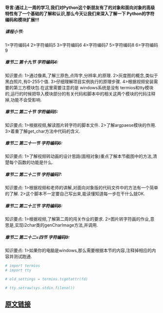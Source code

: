 ﻿#### 导言:通过上一周的学习,我们对Python这个新朋友有了的对象和面向对象的高级特性有了一个基础的了解和认识,那么今天让我们来深入了解一下 Python的字符编码和模块扩展!!!
##### 课程小节:  
1>字符编码4
2>字符编码5
3>字符编码6
4>字符编码7
5>字符编码8
6>字符编码9
##### 章节二 第十九节 字符编码4:
   知识要点:
        1>通过像素,了解三原色,点阵字,分辨率,的原理.
        2>灰度图的概念,类似于黑白照片,有0-255个值.
        3>仔细理解项目实例执行的原理步骤.
        4>根据视频安装需要的第三方模块包.在这里需要注意的是  windows系统是没有  termios和tty模块的,运行的时候把导入模块部分的有关代码和脚本中的相关这两个模块的代码注释掉,功能不会受影响.
##### 章节二 第二十节 字符编码5:
   知识要点:
        1>根据视频,解读图片转字符的脚本文件.
        2>了解argpaese模块的作用.
        3>着重了解get_char方法中代码的含义.
##### 章节二 第二十一节 字符编码6:
   知识要点:
        1>了解视频转动画的设计思路(面相对象)重点了解本节截图中的方法,清楚每个函数的功能是什么.
##### 章节二 第二十二节 字符编码7:
   知识要点:
        1>根据视频和老师的讲解,对面向对象版的代码文件中的方法有一个简单的了解.
        2>这个脚本不一定要自己写出来,能读懂知道每一步在干什么就OK.
##### 章节二 第二十三节 字符编码8:
   知识要点:
        1>根据视频,了解第二周的闯关作业的要求.
        2>图片转字符画的作业,意思是,实现i2char类的genCharImage方法,并调用.
##### 章节二 第二十二=四节 字符编码9:
   知识要点:
        1>如果你的电脑是windows,那么需要根据本节的内容,注释掉相应的内容并测试跑通.
```python
# import termios
# import tty

# old_settings = termios.tcgetattr(fd)

# tty.setraw(sys.stdin.fileno())
```



## [原文链接](https://note.youdao.com/ynoteshare1/index.html?id=752e67497702cfd0ecad58161ca1aba0&type=note)
